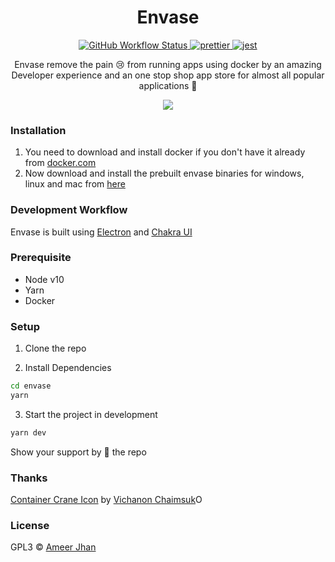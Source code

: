 <h1 align="center">Envase</h1>
<p align="center">
  <a href="https://github.com/ameerthehacker/envase/actions">
    <img alt="GitHub Workflow Status" src="https://img.shields.io/github/workflow/status/ameerthehacker/envase/envase-ci?style=flat-square">
  </a>
  <a href="https://github.com/prettier/prettier">
    <img alt="prettier" src="https://img.shields.io/badge/code_style-prettier-ff69b4.svg?style=flat-square" />
  </a>
  <a href="https://jestjs.io/">
    <img alt="jest" src="https://img.shields.io/badge/tested%20with-jest-blue?style=flat-square" />
  </a>
</p>

<p align="center">Envase remove the pain 😢 from running apps using docker by an amazing Developer experience and an one stop shop app store for almost all popular applications 🎉</p>

<p align="center">
 <img src="./media/demo.gif" />
</p>

### Installation

1. You need to download and install docker if you don't have it already from [docker.com](https://www.docker.com/products/docker-desktop)
2. Now download and install the prebuilt envase binaries for windows, linux and mac from [here](https://github.com/ameerthehacker/envase/releases)

### Development Workflow

Envase is built using [Electron](https://www.electronjs.org/) and [Chakra UI](https://chakra-ui.com/)

### Prerequisite

- Node v10
- Yarn
- Docker

### Setup

1. Clone the repo

2. Install Dependencies

```sh
cd envase
yarn
```

3. Start the project in development

```sh
yarn dev
```

Show your support by 🌟 the repo

### Thanks

[Container Crane Icon](https://iconscout.com/icons/container-crane) by [Vichanon Chaimsuk](https://iconscout.com/contributors/ferdizzimo)O

### License

GPL3 © [Ameer Jhan](mailto:ameerjhanprof@gmail.com)
